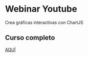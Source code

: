 # Webinar Youtube


Crea gráficas interactivas con ChartJS



## Curso completo
[AQUÍ](https://www.youtube.com/watch?v=_kqaMr2gMMI&t=10s)
